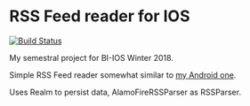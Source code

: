 # RSS Feed reader for IOS
[![Build Status](https://travis-ci.com/budikpet/IOSSemestralWork.svg?branch=master)](https://travis-ci.com/budikpet/IOSSemestralWork)

My semestral project for BI-IOS Winter 2018.

Simple RSS Feed reader somewhat similar to [my Android one](https://github.com/TheDarkOne11/AndroidSemestralWork). 

Uses Realm to persist data, AlamoFireRSSParser as RSSParser.
